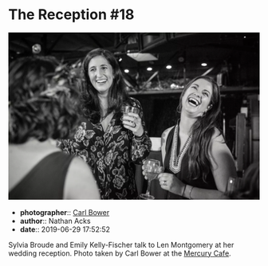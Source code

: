 # The Reception \#18

![Sylvia Broude and Emily Kelly-Fischer talk to Len Montgomery](assets/2019-06-29-set-3-the-reception-18.webp)

* **photographer**:: [Carl Bower](https://carlbowerphotos.com)  
* **author**:: Nathan Acks  
* **date**:: 2019-06-29 17:52:52

Sylvia Broude and Emily Kelly-Fischer talk to Len Montgomery at her wedding reception. Photo taken by Carl Bower at the [Mercury Cafe](http://mercurycafe.com).
